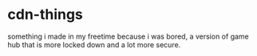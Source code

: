 # cdn-things

something i made in my freetime because i was bored, a version of game hub that is more locked down and a lot more secure.

